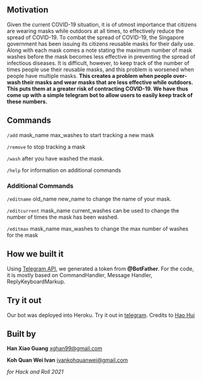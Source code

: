 ## Motivation
Given the current COVID-19 situation, it is of utmost importance that citizens are wearing masks while outdoors at all times, to effectively reduce the spread of COVID-19. To combat the spread of COVID-19, the Singapore government has been issuing its citizens reusable masks for their daily use. Along with each mask comes a note stating the maximum number of mask washes before the mask becomes less effective in preventing the spread of infectious diseases. It is difficult, however, to keep track of the number of times people use their reusable masks, and this problem is worsened when people have multiple masks. **This creates a problem when people over-wash their masks and wear masks that are less effective while outdoors. This puts them at a greater risk of contracting COVID-19. We have thus come up with a simple telegram bot to allow users to easily keep track of these numbers.**

## Commands
`/add` mask_name max_washes to start tracking a new mask

`/remove` to stop tracking a mask

`/wash` after you have washed the mask.

`/help` for information on additional commands

### Additional Commands 
`/editname` old_name new_name to change the name of your mask.

`/editcurrent` mask_name current_washes can be used to change the number of times the mask has been washed.

`/editmax` mask_name max_washes to change the max number of washes for the mask

## How we built it
Using [Telegram API](https://core.telegram.org/bots/api), we generated a token from **@BotFather**. For the code, it is mostly based on CommandHandler, Message Handler, ReplyKeyboardMarkup. 

## Try it out 
Our bot was deployed into Heroku. Try it out in [telegram](https://t.me/raffles4_bot). Credits to [Hao Hui](https://towardsdatascience.com/how-to-deploy-a-telegram-bot-using-heroku-for-free-9436f89575d2)

## Built by 
**Han Xiao Guang** xghan99@gmail.com 

**Koh Quan Wei Ivan** ivankohquanwei@gmail.com 

_for Hack and Roll 2021_ 
